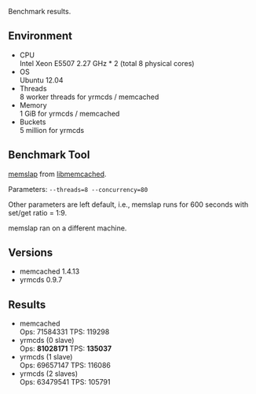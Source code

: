 Benchmark results.

Environment
-----------

* CPU  
    Intel Xeon E5507 2.27 GHz * 2 (total 8 physical cores)
* OS  
    Ubuntu 12.04
* Threads  
    8 worker threads for yrmcds / memcached
* Memory  
    1 GiB for yrmcds / memcached
* Buckets  
    5 million for yrmcds

Benchmark Tool
--------------

[memslap][] from [libmemcached][].

Parameters: `--threads=8 --concurrency=80`

Other parameters are left default, i.e., memslap runs for 600 seconds with set/get ratio = 1:9.

memslap ran on a different machine.

Versions
--------

* memcached 1.4.13
* yrmcds 0.9.7

Results
-------

* memcached  
    Ops: 71584331 TPS: 119298
* yrmcds (0 slave)  
    Ops: **81028171** TPS: **135037**
* yrmcds (1 slave)  
    Ops: 69657147 TPS: 116086
* yrmcds (2 slaves)  
    Ops: 63479541 TPS: 105791


[memslap]: http://docs.libmemcached.org/bin/memslap.html
[libmemcached]: http://libmemcached.org/libMemcached.html
